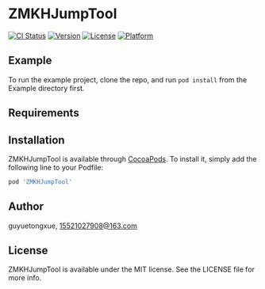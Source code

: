 # ZMKHJumpTool

[![CI Status](https://img.shields.io/travis/guyuetongxue/ZMKHJumpTool.svg?style=flat)](https://travis-ci.org/guyuetongxue/ZMKHJumpTool)
[![Version](https://img.shields.io/cocoapods/v/ZMKHJumpTool.svg?style=flat)](https://cocoapods.org/pods/ZMKHJumpTool)
[![License](https://img.shields.io/cocoapods/l/ZMKHJumpTool.svg?style=flat)](https://cocoapods.org/pods/ZMKHJumpTool)
[![Platform](https://img.shields.io/cocoapods/p/ZMKHJumpTool.svg?style=flat)](https://cocoapods.org/pods/ZMKHJumpTool)

## Example

To run the example project, clone the repo, and run `pod install` from the Example directory first.

## Requirements

## Installation

ZMKHJumpTool is available through [CocoaPods](https://cocoapods.org). To install
it, simply add the following line to your Podfile:

```ruby
pod 'ZMKHJumpTool'
```

## Author

guyuetongxue, 15521027908@163.com

## License

ZMKHJumpTool is available under the MIT license. See the LICENSE file for more info.

